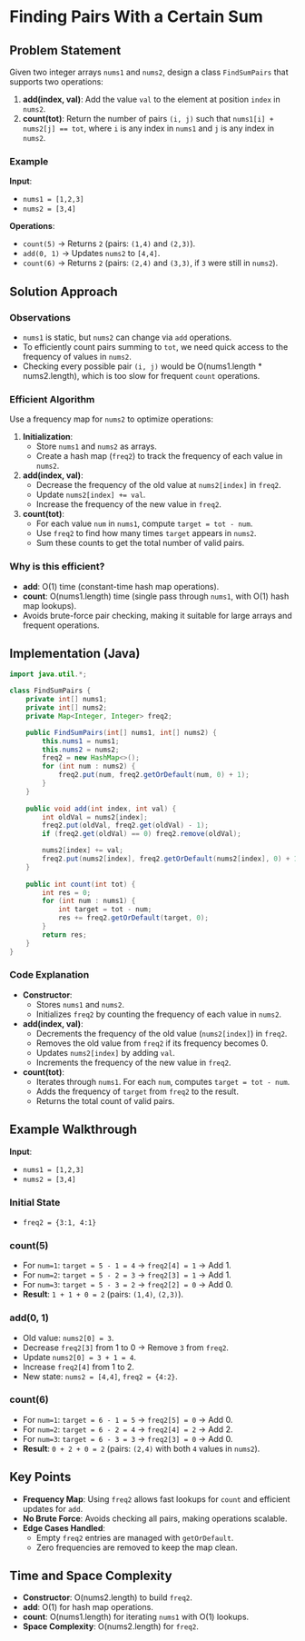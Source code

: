 # Finding Pairs With a Certain Sum

## Problem Statement

Given two integer arrays `nums1` and `nums2`, design a class `FindSumPairs` that supports two operations:

1. **add(index, val)**: Add the value `val` to the element at position `index` in `nums2`.
2. **count(tot)**: Return the number of pairs `(i, j)` such that `nums1[i] + nums2[j] == tot`, where `i` is any index in `nums1` and `j` is any index in `nums2`.

### Example
**Input**:
- `nums1 = [1,2,3]`
- `nums2 = [3,4]`

**Operations**:
- `count(5)` → Returns `2` (pairs: `(1,4)` and `(2,3)`).
- `add(0, 1)` → Updates `nums2` to `[4,4]`.
- `count(6)` → Returns `2` (pairs: `(2,4)` and `(3,3)`, if `3` were still in `nums2`).

## Solution Approach

### Observations
- `nums1` is static, but `nums2` can change via `add` operations.
- To efficiently count pairs summing to `tot`, we need quick access to the frequency of values in `nums2`.
- Checking every possible pair `(i, j)` would be O(nums1.length * nums2.length), which is too slow for frequent `count` operations.

### Efficient Algorithm
Use a frequency map for `nums2` to optimize operations:
1. **Initialization**:
   - Store `nums1` and `nums2` as arrays.
   - Create a hash map (`freq2`) to track the frequency of each value in `nums2`.
2. **add(index, val)**:
   - Decrease the frequency of the old value at `nums2[index]` in `freq2`.
   - Update `nums2[index] += val`.
   - Increase the frequency of the new value in `freq2`.
3. **count(tot)**:
   - For each value `num` in `nums1`, compute `target = tot - num`.
   - Use `freq2` to find how many times `target` appears in `nums2`.
   - Sum these counts to get the total number of valid pairs.

### Why is this efficient?
- **add**: O(1) time (constant-time hash map operations).
- **count**: O(nums1.length) time (single pass through `nums1`, with O(1) hash map lookups).
- Avoids brute-force pair checking, making it suitable for large arrays and frequent operations.

## Implementation (Java)

```java
import java.util.*;

class FindSumPairs {
    private int[] nums1;
    private int[] nums2;
    private Map<Integer, Integer> freq2;

    public FindSumPairs(int[] nums1, int[] nums2) {
        this.nums1 = nums1;
        this.nums2 = nums2;
        freq2 = new HashMap<>();
        for (int num : nums2) {
            freq2.put(num, freq2.getOrDefault(num, 0) + 1);
        }
    }
    
    public void add(int index, int val) {
        int oldVal = nums2[index];
        freq2.put(oldVal, freq2.get(oldVal) - 1);
        if (freq2.get(oldVal) == 0) freq2.remove(oldVal);

        nums2[index] += val;
        freq2.put(nums2[index], freq2.getOrDefault(nums2[index], 0) + 1);
    }
    
    public int count(int tot) {
        int res = 0;
        for (int num : nums1) {
            int target = tot - num;
            res += freq2.getOrDefault(target, 0);
        }
        return res;
    }
}
```

### Code Explanation
- **Constructor**:
  - Stores `nums1` and `nums2`.
  - Initializes `freq2` by counting the frequency of each value in `nums2`.
- **add(index, val)**:
  - Decrements the frequency of the old value (`nums2[index]`) in `freq2`.
  - Removes the old value from `freq2` if its frequency becomes 0.
  - Updates `nums2[index]` by adding `val`.
  - Increments the frequency of the new value in `freq2`.
- **count(tot)**:
  - Iterates through `nums1`. For each `num`, computes `target = tot - num`.
  - Adds the frequency of `target` from `freq2` to the result.
  - Returns the total count of valid pairs.

## Example Walkthrough
**Input**:
- `nums1 = [1,2,3]`
- `nums2 = [3,4]`

### Initial State
- `freq2 = {3:1, 4:1}`

### count(5)
- For `num=1`: `target = 5 - 1 = 4` → `freq2[4] = 1` → Add 1.
- For `num=2`: `target = 5 - 2 = 3` → `freq2[3] = 1` → Add 1.
- For `num=3`: `target = 5 - 3 = 2` → `freq2[2] = 0` → Add 0.
- **Result**: `1 + 1 + 0 = 2` (pairs: `(1,4)`, `(2,3)`).

### add(0, 1)
- Old value: `nums2[0] = 3`.
- Decrease `freq2[3]` from 1 to 0 → Remove `3` from `freq2`.
- Update `nums2[0] = 3 + 1 = 4`.
- Increase `freq2[4]` from 1 to 2.
- New state: `nums2 = [4,4]`, `freq2 = {4:2}`.

### count(6)
- For `num=1`: `target = 6 - 1 = 5` → `freq2[5] = 0` → Add 0.
- For `num=2`: `target = 6 - 2 = 4` → `freq2[4] = 2` → Add 2.
- For `num=3`: `target = 6 - 3 = 3` → `freq2[3] = 0` → Add 0.
- **Result**: `0 + 2 + 0 = 2` (pairs: `(2,4)` with both `4` values in `nums2`).

## Key Points
- **Frequency Map**: Using `freq2` allows fast lookups for `count` and efficient updates for `add`.
- **No Brute Force**: Avoids checking all pairs, making operations scalable.
- **Edge Cases Handled**:
  - Empty `freq2` entries are managed with `getOrDefault`.
  - Zero frequencies are removed to keep the map clean.

## Time and Space Complexity
- **Constructor**: O(nums2.length) to build `freq2`.
- **add**: O(1) for hash map operations.
- **count**: O(nums1.length) for iterating `nums1` with O(1) lookups.
- **Space Complexity**: O(nums2.length) for `freq2`.